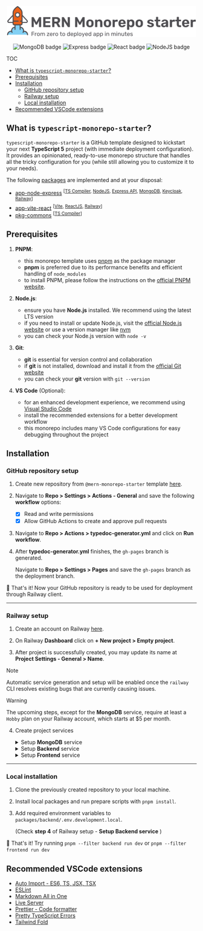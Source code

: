 <p align="center">
  <picture>
    <source media="(prefers-color-scheme: dark)" srcset="https://github.com/brunotot/mern-monorepo-starter/blob/main/assets/img/logo-dark.svg?raw=true">
    <img width="500px" alt="MERN Monorepo starter banner" src="https://github.com/brunotot/mern-monorepo-starter/blob/main/assets/img/logo-light.svg?raw=true">
  </picture>
</p>

<p align="center">
  <img alt="MongoDB badge" src="https://img.shields.io/badge/MongoDB-20232A?style=for-the-badge&logo=mongodb&logoColor=02ED64">
  <img alt="Express badge" src="https://img.shields.io/badge/Express-404D59?style=for-the-badge&logo=express">
  <img alt="React badge" src="https://img.shields.io/badge/React-20232A?style=for-the-badge&logo=react&logoColor=61DAFB">
  <img alt="NodeJS badge" src="https://img.shields.io/badge/Node-404D59?style=for-the-badge&logo=Node.js&logoColor=43853D">
</p>

TOC

- [What is `typescript-monorepo-starter`?](#what-is-typescript-monorepo-starter)
- [Prerequisites](#prerequisites)
- [Installation](#installation)
  - [GitHub repository setup](#github-repository-setup)
  - [Railway setup](#railway-setup)
  - [Local installation](#local-installation)
- [Recommended VSCode extensions](#recommended-vscode-extensions)

## What is `typescript-monorepo-starter`?

`typescript-monorepo-starter` is a GitHub template designed to kickstart your next **TypeScript 5** project (with immediate deployment configuration). It provides an opinionated, ready-to-use monorepo structure that handles all the tricky configuration for you (while still allowing you to customize it to your needs).

The following [packages](https://github.com/brunotot/typescript-monorepo-starter/tree/main/packages) are implemented and at your disposal:

- [app-node-express](https://expressjs.com/) <sup>[[TS Compiler](https://www.typescriptlang.org/), [NodeJS](https://nodejs.org/en/about), [Express API](https://expressjs.com/en/starter/hello-world.html), [MongoDB](https://www.mongodb.com/company/what-is-mongodb), [Keycloak](https://www.keycloak.org/), [Railway](https://railway.app/)]</sup>
- [app-vite-react](https://reactjs.org/) <sup>[[Vite](https://vitejs.dev/guide/why.html), [ReactJS](https://react.dev/), [Railway](https://railway.app/)]</sup>
- [pkg-commons](https://www.typescriptlang.org/) <sup>[[TS Compiler](https://www.typescriptlang.org/)]</sup>

## Prerequisites

1. **PNPM**:

   - this monorepo template uses [pnpm](https://pnpm.io/) as the package manager
   - **pnpm** is preferred due to its performance benefits and efficient handling of `node_modules`
   - to install PNPM, please follow the instructions on the [official PNPM website](https://pnpm.io/installation).

2. **Node.js**:

   - ensure you have **Node.js** installed. We recommend using the latest LTS version
   - if you need to install or update Node.js, visit the [official Node.js website](https://nodejs.org/) or use a version manager like [nvm](https://github.com/nvm-sh/nvm)
   - you can check your Node.js version with `node -v`

3. **Git**:

   - **git** is essential for version control and collaboration
   - if **git** is not installed, download and install it from the [official Git website](https://git-scm.com/)
   - you can check your **git** version with `git --version`

4. **VS Code** (Optional):
   - for an enhanced development experience, we recommend using [Visual Studio Code](https://code.visualstudio.com/)
   - install the recommended extensions for a better development workflow
   - this monorepo includes many VS Code configurations for easy debugging throughout the project

## Installation

### GitHub repository setup

1. Create new repository from `@mern-monorepo-starter` template [here](https://github.com/new?template_name=mern-monorepo-starter&template_owner=brunotot).

2. Navigate to **Repo > Settings > Actions - General** and save the following **workflow** options:

   - [x] Read and write permissions
   - [x] Allow GitHub Actions to create and approve pull requests

3. Navigate to **Repo > Actions > typedoc-generator.yml** and click on **Run workflow**.

4. After **typedoc-generator.yml** finishes, the `gh-pages` branch is generated.

   Navigate to **Repo > Settings > Pages** and save the `gh-pages` branch as the deployment branch.

🚀 That's it! Now your GitHub repository is ready to be used for deployment through Railway client.

---

### Railway setup

1. Create an account on Railway [here](https://railway.app/login).

2. On Railway **Dashboard** click on **+ New project > Empty project**.

3. After project is successfully created, you may update its name at **Project Settings - General > Name**.

<!--2. Install `@railway/cli` if you don't have it already

   ```sh
   npm i -g @railway/cli
   ```

3. Now you have access to the **railway** command. See [Railway CLI documentation](https://docs.railway.app/reference/cli-api)

   ```sh
   railway --help
   ```

4. Login to Railway CLI

   ```sh
   railway login
   ```

5. Create a new Railway project

   ```sh
   railway init
   ```-->

> [!NOTE]
> Automatic service generation and setup will be enabled once the `railway` CLI resolves existing bugs that are currently causing issues.

> [!WARNING]
> The upcoming steps, except for the **MongoDB** service, require at least a `Hobby` plan on your Railway account, which starts at $5 per month.

4. Create project services

   <details>

      <summary>Setup <b>MongoDB</b> service</summary>

   - Create MongoDB service by clicking on **New > Database > Add MongoDB**
   - Under **MongoDB Service > Data** create `test` database
   - Under **MongoDB Service > Data** create `production` database
   - Under **MongoDB Service > Data** create `development` database
   - Under **MongoDB Service > Variables** section, find and store the value of `MONGO_URL` locally

   </details>

   <details>

      <summary>Setup <b>Backend</b> service</summary>

   - Create Backend service by clicking on **New > GitHub Repo**
   - Connect your repository to your Railway project
   - Edit service name to `Backend`
   - Under **Backend > Settings > Build** set `pnpm --filter backend run build` as the build command
   - Under **Backend > Settings > Deploy** set `pnpm --filter backend run start` as the deploy command
   - Add the following environment variables:
     - **MONGO_URL** = {the connection string copied from `setup MongoDB service` section}
     - **MONGO_DATABASE** = production
     - **ACCESS_TOKEN_SECRET** = accessTokenSecret
     - **REFRESH_TOKEN_SECRET** = refreshTokenSecret
   - That's it! You can now hit the **Deploy** button
   - Optionally you can generate a custom domain name on **Backend > Settings > Networking > Generate Domain**

   </details>

   <details>

      <summary>Setup <b>Frontend</b> service</summary>

   - Create Frontend service by clicking on **New > GitHub Repo**
   - Connect your repository to your Railway project
   - Edit service name to `Frontend`
   - Under **Frontend > Settings > Build** set `pnpm --filter frontend run build` as the build command
   - Under **Frontend > Settings > Deploy** set `pnpm --filter frontend run start` as the deploy command
   - That's it! You can now hit the **Deploy** button
   - Optionally you can generate a custom domain name on **Frontend > Settings > Networking > Generate Domain**

   </details>

---

### Local installation

1. Clone the previously created repository to your local machine.

2. Install local packages and run prepare scripts with `pnpm install`.

3. Add required environment variables to `packages/backend/.env.development.local`.

   (Check **step 4** of Railway setup - **Setup Backend service** )

🚀 That's it! Try running `pnpm --filter backend run dev` or `pnpm --filter frontend run dev`

## Recommended VSCode extensions

- [Auto Import - ES6, TS, JSX, TSX](https://marketplace.visualstudio.com/items?itemName=NuclleaR.vscode-extension-auto-import)
- [ESLint](https://marketplace.visualstudio.com/items?itemName=dbaeumer.vscode-eslint)
- [Markdown All in One](https://marketplace.visualstudio.com/items?itemName=yzhang.markdown-all-in-one)
- [Live Server](https://marketplace.visualstudio.com/items?itemName=ritwickdey.LiveServer)
- [Prettier - Code formatter](https://marketplace.visualstudio.com/items?itemName=esbenp.prettier-vscode)
- [Pretty TypeScript Errors](https://marketplace.visualstudio.com/items?itemName=yoavbls.pretty-ts-errors)
- [Tailwind Fold](https://marketplace.visualstudio.com/items?itemName=stivo.tailwind-fold)
